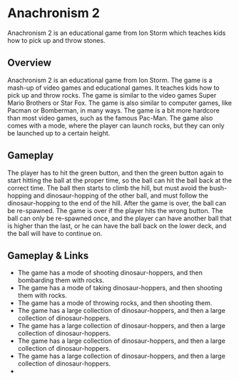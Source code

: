 # Anachronism 2

Anachronism 2 is an educational game from Ion Storm which teaches kids how to pick up and throw stones.

## Overview

Anachronism 2 is an educational game from Ion Storm. The game is a mash-up of video games and educational games. It teaches kids how to pick up and throw rocks. The game is similar to the video games Super Mario Brothers or Star Fox. The game is also similar to computer games, like Pacman or Bomberman, in many ways. The game is a bit more hardcore than most video games, such as the famous Pac-Man. The game also comes with a mode, where the player can launch rocks, but they can only be launched up to a certain height.

## Gameplay

The player has to hit the green button, and then the green button again to start hitting the ball at the proper time, so the ball can hit the ball back at the correct time. The ball then starts to climb the hill, but must avoid the bush-hopping and dinosaur-hopping of the other ball, and must follow the dinosaur-hopping to the end of the hill. After the game is over, the ball can be re-spawned. The game is over if the player hits the wrong button. The ball can only be re-spawned once, and the player can have another ball that is higher than the last, or he can have the ball back on the lower deck, and the ball will have to continue on.

## Gameplay & Links

*   The game has a mode of shooting dinosaur-hoppers, and then bombarding them with rocks.
*   The game has a mode of taking dinosaur-hoppers, and then shooting them with rocks.
*   The game has a mode of throwing rocks, and then shooting them.
*   The game has a large collection of dinosaur-hoppers, and then a large collection of dinosaur-hoppers.
*   The game has a large collection of dinosaur-hoppers, and then a large collection of dinosaur-hoppers.
*   The game has a large collection of dinosaur-hoppers, and then a large collection of dinosaur-hoppers.
*   The game has a large collection of dinosaur-hoppers, and then a large collection of dinosaur-hoppers.
*